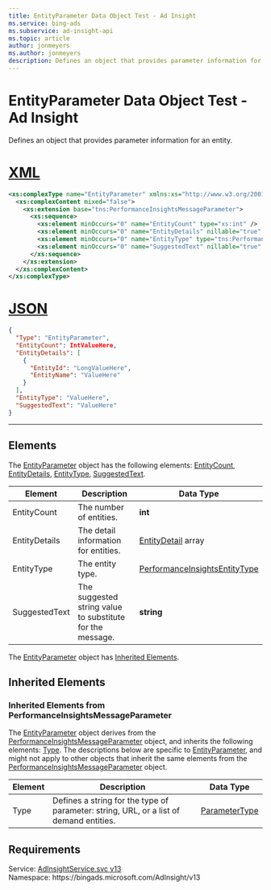 ```yaml
---
title: EntityParameter Data Object Test - Ad Insight
ms.service: bing-ads
ms.subservice: ad-insight-api
ms.topic: article
author: jonmeyers
ms.author: jonmeyers
description: Defines an object that provides parameter information for an entity.(test)
---
```

# EntityParameter Data Object Test - Ad Insight
Defines an object that provides parameter information for an entity.

# [XML](#tab/xml)

```xml
<xs:complexType name="EntityParameter" xmlns:xs="http://www.w3.org/2001/XMLSchema">
  <xs:complexContent mixed="false">
    <xs:extension base="tns:PerformanceInsightsMessageParameter">
      <xs:sequence>
        <xs:element minOccurs="0" name="EntityCount" type="xs:int" />
        <xs:element minOccurs="0" name="EntityDetails" nillable="true" type="tns:ArrayOfEntityDetail" />
        <xs:element minOccurs="0" name="EntityType" type="tns:PerformanceInsightsEntityType" />
        <xs:element minOccurs="0" name="SuggestedText" nillable="true" type="xs:string" />
      </xs:sequence>
    </xs:extension>
  </xs:complexContent>
</xs:complexType>
```

# [JSON](#tab/json)

```json
{
  "Type": "EntityParameter",
  "EntityCount": IntValueHere,
  "EntityDetails": [
    {
      "EntityId": "LongValueHere",
      "EntityName": "ValueHere"
    }
  ],
  "EntityType": "ValueHere",
  "SuggestedText": "ValueHere"
}
```

-----

## <a name="elements"></a>Elements

The [EntityParameter](entityparameter.md) object has the following elements: [EntityCount](#entitycount), [EntityDetails](#entitydetails), [EntityType](#entitytype), [SuggestedText](#suggestedtext).

|Element|Description|Data Type|
|-----------|---------------|-------------|
|<a name="entitycount"></a>EntityCount|The number of entities.|**int**|
|<a name="entitydetails"></a>EntityDetails|The detail information for entities.|[EntityDetail](entitydetail.md) array|
|<a name="entitytype"></a>EntityType|The entity type.|[PerformanceInsightsEntityType](performanceinsightsentitytype.md)|
|<a name="suggestedtext"></a>SuggestedText|The suggested string value to substitute for the message.|**string**|

The [EntityParameter](entityparameter.md) object has [Inherited Elements](#inheritedelements).

## <a name="inheritedelements"></a>Inherited Elements

### <a name="inheritedelementsperformanceinsightsmessageparameter"></a>Inherited Elements from PerformanceInsightsMessageParameter
The [EntityParameter](entityparameter.md) object derives from the [PerformanceInsightsMessageParameter](performanceinsightsmessageparameter.md) object, and inherits the following elements: [Type](#type). The descriptions below are specific to [EntityParameter](entityparameter.md), and might not apply to other objects that inherit the same elements from the [PerformanceInsightsMessageParameter](performanceinsightsmessageparameter.md) object.  

|Element|Description|Data Type|
|-----------|---------------|-------------|
|<a name="type"></a>Type|Defines a string for the type of parameter: string, URL, or a list of demand entities.|[ParameterType](parametertype.md)|

## Requirements
Service: [AdInsightService.svc v13](https://adinsight.api.bingads.microsoft.com/Api/Advertiser/AdInsight/v13/AdInsightService.svc)  
Namespace: https\://bingads.microsoft.com/AdInsight/v13  

